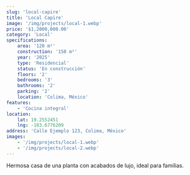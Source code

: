 ```yaml
---
slug: 'local-capire'
title: 'Local Capire'
image: '/img/projects/local-1.webp'
price: '$1,2000,000.00'
category: 'Local'
specifications:
    area: '120 m²'
    construction: '150 m²'
    year: '2025'
    type: 'Residencial'
    status: 'En construcción'
    floors: '2'
    bedrooms: '3'
    bathrooms: '2'
    parking: '2'
    location: 'Colima, México'
features:
    - 'Cocina integral'
location:
    lat: 19.2552451
    lng: -103.6776209
address: 'Calle Ejemplo 123, Colima, México'
images:
    - '/img/projects/local-1.webp'
    - '/img/projects/local-2.webp'
---
```


Hermosa casa de una planta con acabados de lujo, ideal para familias.
